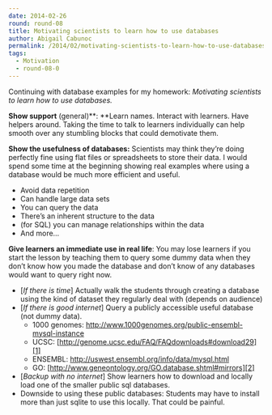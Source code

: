 ```yaml
---
date: 2014-02-26
round: round-08
title: Motivating scientists to learn how to use databases
author: Abigail Cabunoc
permalink: /2014/02/motivating-scientists-to-learn-how-to-use-databases/
tags:
  - Motivation
  - round-08-0
---
```

Continuing with database examples for my homework: *Motivating scientists to learn how to use databases.*

**Show support** (general)**: **Learn names. Interact with learners. Have helpers around. Taking the time to talk to learners individually can help smooth over any stumbling blocks that could demotivate them.

**Show the usefulness of databases:** Scientists may think they’re doing perfectly fine using flat files or spreadsheets to store their data. I would spend some time at the beginning showing real examples where using a database would be much more efficient and useful.

*   Avoid data repetition
*   Can handle large data sets
*   You can query the data
*   There’s an inherent structure to the data
*   (for SQL) you can manage relationships within the data
*   And more…

**Give learners an immediate use in real life**: You may lose learners if you start the lesson by teaching them to query some dummy data when they don’t know how you made the database and don’t know of any databases would want to query right now.

*   [*If there is time*] Actually walk the students through creating a database using the kind of dataset they regularly deal with (depends on audience)
*   [*If there is good internet*] Query a publicly accessible useful database (not dummy data). 
    *   1000 genomes: <http://www.1000genomes.org/public-ensembl-mysql-instance>
    *   UCSC: [http://genome.ucsc.edu/FAQ/FAQdownloads#download29][1]
    *   ENSEMBL: <http://uswest.ensembl.org/info/data/mysql.html>
    *   GO: [http://www.geneontology.org/GO.database.shtml#mirrors][2]
*   [*Backup with no internet*] Show learners how to download and locally load one of the smaller public sql databases.
*   Downside to using these public databases: Students may have to install more than just sqlite to use this locally. That could be painful.

 [1]: http://genome.ucsc.edu/FAQ/FAQdownloads%23download29
 [2]: http://www.geneontology.org/GO.database.shtml%23mirrors
